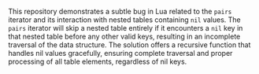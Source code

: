 This repository demonstrates a subtle bug in Lua related to the `pairs` iterator and its interaction with nested tables containing `nil` values.  The `pairs` iterator will skip a nested table entirely if it encounters a `nil` key in that nested table before any other valid keys, resulting in an incomplete traversal of the data structure. The solution offers a recursive function that handles nil values gracefully, ensuring complete traversal and proper processing of all table elements, regardless of nil keys.